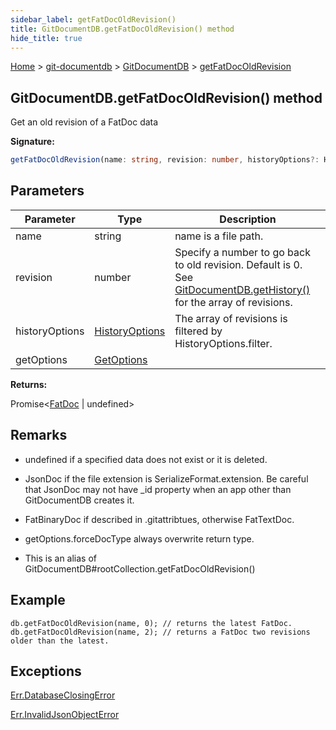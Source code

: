 ```yaml
---
sidebar_label: getFatDocOldRevision()
title: GitDocumentDB.getFatDocOldRevision() method
hide_title: true
---
```


[Home](./index.md) &gt; [git-documentdb](./git-documentdb.md) &gt; [GitDocumentDB](./git-documentdb.gitdocumentdb.md) &gt; [getFatDocOldRevision](./git-documentdb.gitdocumentdb.getfatdocoldrevision.md)

## GitDocumentDB.getFatDocOldRevision() method

Get an old revision of a FatDoc data

<b>Signature:</b>

```typescript
getFatDocOldRevision(name: string, revision: number, historyOptions?: HistoryOptions, getOptions?: GetOptions): Promise<FatDoc | undefined>;
```

## Parameters

|  Parameter | Type | Description |
|  --- | --- | --- |
|  name | string | name is a file path. |
|  revision | number | Specify a number to go back to old revision. Default is 0. See [GitDocumentDB.getHistory()](./git-documentdb.gitdocumentdb.gethistory.md) for the array of revisions. |
|  historyOptions | [HistoryOptions](./git-documentdb.historyoptions.md) | The array of revisions is filtered by HistoryOptions.filter. |
|  getOptions | [GetOptions](./git-documentdb.getoptions.md) |  |

<b>Returns:</b>

Promise&lt;[FatDoc](./git-documentdb.fatdoc.md) \| undefined&gt;

## Remarks

- undefined if a specified data does not exist or it is deleted.

- JsonDoc if the file extension is SerializeFormat.extension. Be careful that JsonDoc may not have \_id property when an app other than GitDocumentDB creates it.

- FatBinaryDoc if described in .gitattribtues, otherwise FatTextDoc.

- getOptions.forceDocType always overwrite return type.

- This is an alias of GitDocumentDB\#rootCollection.getFatDocOldRevision()

## Example


```
db.getFatDocOldRevision(name, 0); // returns the latest FatDoc.
db.getFatDocOldRevision(name, 2); // returns a FatDoc two revisions older than the latest.

```

## Exceptions

[Err.DatabaseClosingError](./git-documentdb.err.databaseclosingerror.md)

[Err.InvalidJsonObjectError](./git-documentdb.err.invalidjsonobjecterror.md)

